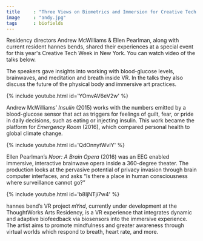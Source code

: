 ```yaml
---
title     : "Three Views on Biometrics and Immersion for Creative Tech Week"
image     : "andy.jpg"
tags      : biofields
---
```


Residency directors Andrew McWilliams & Ellen Pearlman, along with current resident hannes bends, shared their experiences at a special event for this year's Creative Tech Week in New York. You can watch video of the talks below.

The speakers gave insights into working with blood-glucose levels, brainwaves, and meditation and breath inside VR. In the talks they also discuss the future of the physical body and immersive art practices.

<!--excerpt-ends-->

{% include youtube.html id='YOmvAV6eV2w' %}

Andrew McWilliams’ _Insulin_ (2015) works with the numbers emitted by a blood-glucose sensor that act as triggers for feelings of guilt, fear, or pride in daily decisions, such as eating or injecting insulin. This work became the platform for _Emergency Room_ (2016), which compared personal health to global climate change.

{% include youtube.html id='QdOnnytWvlY' %}

Ellen Pearlman’s _Noor: A Brain Opera_ (2016) was an EEG enabled immersive, interactive brainwave opera inside a 360-degree theater. The production looks at the pervasive potential of privacy invasion through brain computer interfaces, and asks “Is there a place in human consciousness where surveillance cannot go?”


{% include youtube.html id='b8IjNTji7w4' %}

hannes bend’s VR project _mYnd_, currently under development at the ThoughtWorks Arts Residency, is a VR experience that integrates dynamic and adaptive biofeedback via biosensors into the immersive experience. The artist aims to promote mindfulness and greater awareness through virtual worlds which respond to breath, heart rate, and more.